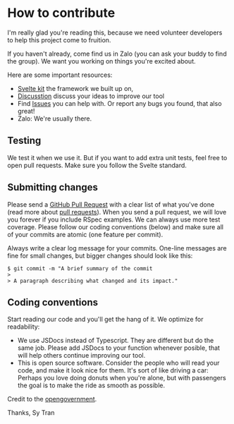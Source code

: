 # How to contribute

I'm really glad you're reading this, because we need volunteer developers to help this project come to fruition.

If you haven't already, come find us in Zalo (you can ask your buddy to find the group). We want you working on things you're excited about.

Here are some important resources:

  * [Svelte kit](https://svelte.dev/) the framework we built up on,
  * [Discusstion](https://github.com/sytranvn/credit-calculator/discussions) discuss your ideas to improve our tool
  * Find [Issues](https://github.com/sytranvn/credit-calculator/issues) you can help with. Or report any bugs you found, that also great!
  * Zalo: We're usually there.

## Testing

We test it when we use it. But if you want to add extra unit tests, feel free to open pull requests. Make sure you follow the Svelte standard.

## Submitting changes

Please send a [GitHub Pull Request](https://github.com/sytranvn/credit-calculator/pull/new/master) with a clear list of what you've done (read more about [pull requests](http://help.github.com/pull-requests/)). When you send a pull request, we will love you forever if you include RSpec examples. We can always use more test coverage. Please follow our coding conventions (below) and make sure all of your commits are atomic (one feature per commit).

Always write a clear log message for your commits. One-line messages are fine for small changes, but bigger changes should look like this:

    $ git commit -m "A brief summary of the commit
    > 
    > A paragraph describing what changed and its impact."

## Coding conventions

Start reading our code and you'll get the hang of it. We optimize for readability:

  * We use JSDocs instead of Typescript. They are different but do the same job. Please add JSDocs to your function whenever posible, that will help others continue improving our tool.
  * This is open source software. Consider the people who will read your code, and make it look nice for them. It's sort of like driving a car: Perhaps you love doing donuts when you're alone, but with passengers the goal is to make the ride as smooth as possible.

Credit to the [opengovernment](https://raw.githubusercontent.com/opengovernment/opengovernment/refs/heads/master/CONTRIBUTING.md).

Thanks,
Sy Tran
